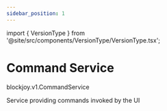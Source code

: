 ```yaml
---
sidebar_position: 1
---
```


import { VersionType } from '@site/src/components/VersionType/VersionType.tsx';

# Command Service

<VersionType>blockjoy.v1.CommandService</VersionType>

Service providing commands invoked by the UI
